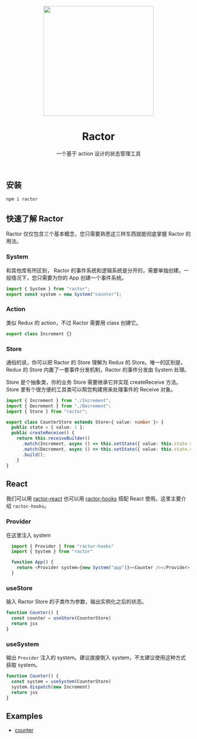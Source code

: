 <p>&nbsp;</p>
<p align='center'>
  <img src="http://acgfun.b0.upaiyun.com/image/ractor@300px.png" width="300" />
</p>
<h1 align="center">Ractor</h1>
<p align='center'>一个基于 action 设计的状态管理工具</p>
<p>&nbsp;</p>

## 安装

```sh
npm i ractor
```

## 快速了解 Ractor

Ractor 仅仅包含三个基本概念，您只需要熟悉这三样东西就能彻底掌握 Ractor 的用法。

### System
和其他库有所区别， Ractor 的事件系统和逻辑系统是分开的，需要单独创建。一般情况下，您只需要为你的 App 创建一个事件系统。


```ts
import { System } from "ractor";
export const system = new System("counter");
```

### Action

类似 Redux 的 action，不过 Ractor 需要用 class 创建它。

```ts
export class Increment {}
```

### Store

通俗的说，你可以把 Ractor 的 Store 理解为 Redux 的 Store。唯一的区别是，Redux 的 Store 内置了一套事件分发机制，Ractor 的事件分发由 System 处理。

Store 是个抽象类，你的业务 Store 需要继承它并实现 createReceive 方法。Store 里有个很方便的工具类可以帮您构建用来处理事件的 Receive 对象。

```ts
import { Increment } from "./Increment";
import { Decrement } from "./Decrement";
import { Store } from "ractor";

export class CounterStore extends Store<{ value: number }> {
  public state = { value: 1 };
  public createReceive() {
    return this.receiveBuilder()
      .match(Increment, async () => this.setState({ value: this.state.value + 1 }))
      .match(Decrement, async () => this.setState({ value: this.state.value - 1 }))
      .build();
    }
}
```

## React

我们可以用 [ractor-react](https://github.com/huangbinjie/ractor-react) 也可以用 [ractor-hooks](https://github.com/huangbinjie/ractor-hooks) 搭配 React 使用。这里主要介绍 `ractor-hooks`。

### Provider
在这里注入 system

```ts
  import { Provider } from "ractor-hooks"
  import { System } from "ractor"

  function App() {
    return <Provider system={new System("app")}><Counter /></Provider>
  }
```

### useStore
输入 Ractor Store 的子类作为参数，输出实例化之后的状态。

```ts
function Counter() {
  const counter = useStore(CounterStore)
  return jsx
}
```

### useSystem
输出 `Provider` 注入的 system。建议直接倒入 system，不太建议使用这种方式获取 system。

```ts
function Counter() {
  const system = useSystem(CounterStore)
  system.dispatch(new Increment)
  return jsx
}
```

## Examples

+ [counter](https://stackblitz.com/edit/ractor-hooks)

